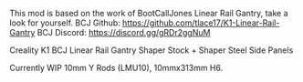 This mod is based on the work of BootCallJones Linear Rail Gantry, take a look for yourself.
BCJ Github: https://github.com/tlace17/K1-Linear-Rail-Gantry
BCJ Discord: https://discord.gg/gRDr2ggNuM

Creality K1 BCJ Linear Rail Gantry Shaper Stock + Shaper Steel Side Panels 

Currently WIP 10mm Y Rods (LMU10), 10mmx313mm H6.
